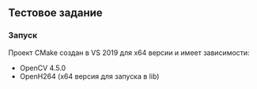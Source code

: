 ## Тестовое задание

### Запуск

Проект CMake создан в VS 2019 для x64 версии и имеет зависимости:
* OpenCV 4.5.0
* OpenH264 (x64 версия для запуска в lib)
